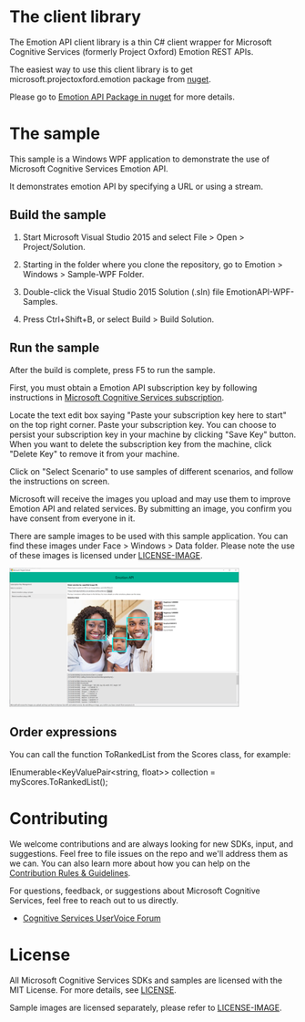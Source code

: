 The client library
==================

The Emotion API client library is a thin C\# client wrapper for Microsoft Cognitive Services (formerly Project Oxford) Emotion
REST APIs.  

The easiest way to use this client library is to get microsoft.projectoxford.emotion package from [nuget](<http://nuget.org>).

Please go to [Emotion API Package in nuget](https://www.nuget.org/packages/Microsoft.ProjectOxford.Emotion/) for more details.

The sample
==========

This sample is a Windows WPF application to demonstrate the use of Microsoft Cognitive Services Emotion API.

It demonstrates emotion API by specifying a URL or using a stream.

Build the sample
----------------

1.  Start Microsoft Visual Studio 2015 and select File \> Open \>
    Project/Solution.

2.  Starting in the folder where you clone the repository, go to Emotion \> Windows
    \> Sample-WPF Folder.

3.  Double-click the Visual Studio 2015 Solution (.sln) file
    EmotionAPI-WPF-Samples.

4.  Press Ctrl+Shift+B, or select Build \> Build Solution.

Run the sample
--------------

After the build is complete, press F5 to run the sample.

First, you must obtain a Emotion API subscription key by following instructions in [Microsoft Cognitive Services subscription](<https://www.microsoft.com/cognitive-services/en-us/sign-up>).

Locate the text edit box saying "Paste your subscription key here to start" on
the top right corner. Paste your subscription key. You can choose to persist
your subscription key in your machine by clicking "Save Key" button. When you
want to delete the subscription key from the machine, click "Delete Key" to
remove it from your machine.

Click on "Select Scenario" to use samples of different scenarios, and
follow the instructions on screen.

Microsoft will receive the images you upload and may use them to improve Emotion
API and related services. By submitting an image, you confirm you have consent
from everyone in it.

There are sample images to be used with this sample application. You can find these images under Face \> Windows \> Data folder. Please note the use of these images is licensed under [LICENSE-IMAGE](</LICENSE-IMAGE.md>).

<img src="SampleScreenshots/SampleRunning.png" width="80%"/>

Order expressions
--------------

You can call the function ToRankedList from the Scores class, for example:

IEnumerable<KeyValuePair<string, float>> collection = myScores.ToRankedList();


Contributing
============
We welcome contributions and are always looking for new SDKs, input, and
suggestions. Feel free to file issues on the repo and we'll address them as we can. You can also learn more about how you can help on the [Contribution
Rules & Guidelines](</CONTRIBUTING.md>).

For questions, feedback, or suggestions about Microsoft Cognitive Services, feel free to reach out to us directly.

-   [Cognitive Services UserVoice Forum](<https://cognitive.uservoice.com>)

License
=======

All Microsoft Cognitive Services SDKs and samples are licensed with the MIT License. For more details, see
[LICENSE](</LICENSE.md>).

Sample images are licensed separately, please refer to [LICENSE-IMAGE](</LICENSE-IMAGE.md>).
